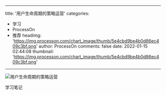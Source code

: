 
---
title: '用户生命周期的策略运营'
categories: 
 - 学习
 - ProcessOn
 - 推荐
headimg: 'https://img.processon.com/chart_image/thumb/5e4cbd9be4b0d86ec409c3bf.png'
author: ProcessOn
comments: false
date: 2022-01-15 02:44:08
thumbnail: 'https://img.processon.com/chart_image/thumb/5e4cbd9be4b0d86ec409c3bf.png'
---

<div>   
<img class="thumb" alt="用户生命周期的策略运营" src="https://img.processon.com/chart_image/thumb/5e4cbd9be4b0d86ec409c3bf.png" referrerpolicy="no-referrer">
<p>学习笔记</p>  
</div>
            